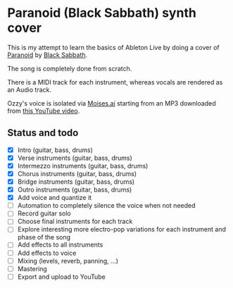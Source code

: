 # Paranoid (Black Sabbath) synth cover

This is my attempt to learn the basics of Ableton Live by doing a cover of [Paranoid]([url](https://en.wikipedia.org/wiki/Paranoid_(Black_Sabbath_song))https://en.wikipedia.org/wiki/Paranoid_(Black_Sabbath_song)) by [Black Sabbath]([url](https://en.wikipedia.org/wiki/Black_Sabbath)https://en.wikipedia.org/wiki/Black_Sabbath).

The song is completely done from scratch. 

There is a MIDI track for each instrument, whereas vocals are rendered as an Audio track.

Ozzy's voice is isolated via [Moises.ai](https://moises.ai/nl/) starting from an MP3 downloaded from [this YouTube video](https://www.youtube.com/watch?v=0qanF-91aJo).

## Status and todo
- [X] Intro (guitar, bass, drums)
- [X] Verse instruments (guitar, bass, drums)
- [X] Intermezzo instruments (guitar, bass, drums)
- [X] Chorus instruments (guitar, bass, drums)
- [X] Bridge instruments (guitar, bass, drums)
- [X] Outro instruments (guitar, bass, drums)
- [X] Add voice and quantize it
- [ ] Automation to completely silence the voice when not needed
- [ ] Record guitar solo
- [ ] Choose final instruments for each track
- [ ] Explore interesting more electro-pop variations for each instrument and phase of the song
- [ ] Add effects to all instruments
- [ ] Add effects to voice
- [ ] Mixing (levels, reverb, panning, ...)
- [ ] Mastering
- [ ] Export and upload to YouTube
